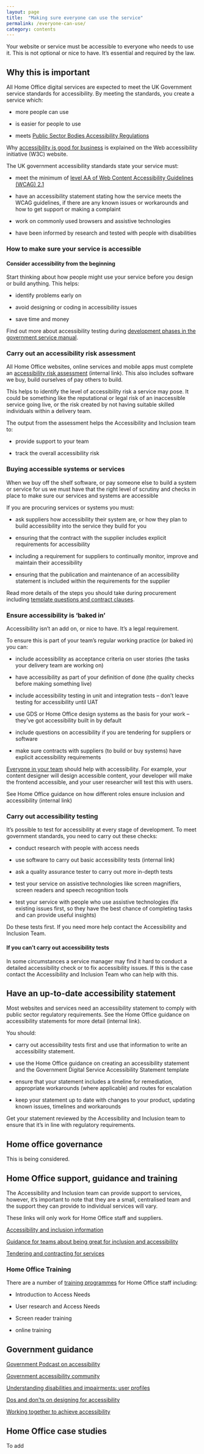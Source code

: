 ```yaml
---
layout: page
title:  "Making sure everyone can use the service"
permalink: /everyone-can-use/
category: contents
---
```

Your website or service must be accessible to everyone who needs to use it. This is not optional or nice to have. It’s essential and required by the law. 

## Why this is important  

All Home Office digital services are expected to meet the UK Government service standards for accessibility. By meeting the standards, you create a service which: 

* more people can use   

* is easier for people to use 

* meets [Public Sector Bodies Accessibility Regulations](http://www.legislation.gov.uk/uksi/2018/952/made) 

Why [accessibility is good for business](https://www.w3.org/WAI/business-case/#is-there-a-business-case-for-accessibility) is explained on the Web accessibility initiative (W3C) website. 


The UK government accessibility standards state your service must: 

* meet the minimum of [level AA of Web Content Accessibility Guidelines (WCAG) 2.1](https://www.w3.org/WAI/standards-guidelines/wcag/)  

* have an accessibility statement stating how the service meets the WCAG guidelines, if there are any known issues or workarounds and how to get support or making a complaint 

* work on commonly used browsers and assistive technologies 

* have been informed by research and tested with people with disabilities 


###  How to make sure your service is accessible  

#### Consider accessibility from the beginning 

Start thinking about how people might use your service before you design or build anything. This helps:  

* identify problems early on 

* avoid designing or coding in accessibility issues 

* save time and money 

Find out more about accessibility testing during [development phases in the government service manual](https://www.gov.uk/service-manual/helping-people-to-use-your-service/making-your-service-accessible-an-introduction#what-to-do-about-accessibility-in-discovery). 

### Carry out an accessibility risk assessment  

All Home Office websites, online services and mobile apps must complete an [accessibility risk assessment](https://collaboration.homeoffice.gov.uk/display/A11y/Accessibility+Risk+Assessment?preview=/82355878/82356153/Accessibility%20Risk%20Assessment%20tool_V2%20(1).xlsx) (internal link). This also includes software we buy, build ourselves of pay others to build. 

This helps to identify the level of accessibility risk a service may pose. It could be something like the reputational or legal risk of an inaccessible service going live, or the risk created by not having suitable skilled individuals within a delivery team. 

The output from the assessment helps the Accessibility and Inclusion team to: 

* provide support to your team  

* track the overall accessibility risk  

### Buying accessible systems or services 

When we buy off the shelf software, or pay someone else to build a system or service for us we must have that the right level of scrutiny and checks in place to make sure our services and systems are accessible 

If you are procuring services or systems you must:  

* ask suppliers how accessibility their system are, or how they plan to build accessibility into the service they build for you 

* ensuring that the contract with the supplier includes explicit requirements for accessibility 

* including a requirement for suppliers to continually monitor, improve and maintain their accessibility 

* ensuring that the publication and maintenance of an accessibility statement is included within the requirements for the supplier 

Read more details of the steps you should take during procurement including [template questions and contract clauses](https://collaboration.homeoffice.gov.uk/display/A11y/Accessible+Procurement).  

### Ensure accessibility is ‘baked in’ 

Accessibility isn’t an add on, or nice to have. It’s a legal requirement.  

To ensure this is part of your team’s regular working practice (or baked in) you can: 

* include accessibility as acceptance criteria on user stories (the tasks your delivery team are working on) 

* have accessibility as part of your definition of done (the quality checks before making something live) 

* include accessibility testing in unit and integration tests  – don’t leave testing for accessibility until UAT 

* use GDS or Home Office design systems as the basis for your work – they’ve got accessibility built in by default 

* include questions on accessibility if you are tendering for suppliers or software 

* make sure contracts with suppliers (to build or buy systems) have explicit accessibility requirements 

[Everyone in your team](https://ukhomeoffice.github.io/playbook/team/) should help with accessibility. For example, your content designer will design accessible content, your developer will make the frontend accessible, and your user researcher will test this with users.  

See Home Office guidance on how different roles ensure inclusion and accessibility (internal link) 

 

### Carry out accessibility testing  

It’s possible to test for accessibility at every stage of development. To meet government standards, you need to carry out these checks:  

* conduct research with people with access needs  

* use software to carry out basic accessibility tests (internal link)  

* ask a quality assurance tester to carry out more in-depth tests  

* test your service on assistive technologies like screen magnifiers, screen readers and speech recognition tools  

* test your service with people who use assistive technologies (fix existing issues first, so they have the best chance of completing tasks and can provide useful insights)  

Do these tests first. 
If you need more help contact the Accessibility and Inclusion Team.  

#### If you can’t carry out accessibility tests  

In some circumstances a service manager may find it hard to conduct a detailed accessibility check or to fix accessibility issues. If this is the case contact the Accessibility and Inclusion Team who can help with this. 


## Have an up-to-date accessibility statement 

Most websites and services need an accessibility statement to comply with public sector regulatory requirements. See the Home Office guidance on accessibility statements for more detail (internal link).  

You should: 

* carry out accessibility tests first and use that information to write an accessibility statement.  

* use the Home Office guidance on creating an accessibility statement and the Government Digital Service Accessibility Statement template  

* ensure that your statement includes a timeline for remediation, appropriate workarounds (where applicable) and routes for escalation 

* keep your statement up to date with changes to your product, updating known issues, timelines and workarounds 

Get your statement reviewed by the Accessibility and Inclusion team to ensure that it’s in line with regulatory requirements.  

## Home office governance 

This is being considered. 

 

## Home Office support, guidance and training

The Accessibility and Inclusion team can provide support to services, however, it’s important to note that they are a small, centralised team and the support they can provide to individual services will vary. 

These links will only work for Home Office staff and suppliers. 

[Accessibility and inclusion information](https://collaboration.homeoffice.gov.uk/display/A11y/Accessibility+Home) 

[Guidance for teams about being great for inclusion and accessibility](https://collaboration.homeoffice.gov.uk/display/A11y/Roles+Guidance) 

[Tendering and contracting for services](https://collaboration.homeoffice.gov.uk/display/A11y/Accessible+Procurement) 

### Home Office Training 

There are a number of [training programmes](https://collaboration.homeoffice.gov.uk/display/A11y/Accessibility+Home) for Home Office staff including:

* Introduction to Access Needs 

* User research and Access Needs 

* Screen reader training 

* online training
 
 

## Government guidance 

[Government Podcast on accessibility](https://governmentdigitalservice.podbean.com/e/government-digital-service-podcast-15-accessibility/) 

[Government accessibility community](https://www.gov.uk/service-manual/communities/accessibility-community) 

[Understanding disabilities and impairments: user profiles](https://www.gov.uk/government/publications/understanding-disabilities-and-impairments-user-profiles) 

[Dos and don'ts on designing for accessibility](https://accessibility.blog.gov.uk/2016/09/02/dos-and-donts-on-designing-for-accessibility/) 

[Working together to achieve accessibility](https://hodigital.blog.gov.uk/2017/12/21/working-together-to-achieve-accessibility/)
 

## Home Office case studies 

To add 

